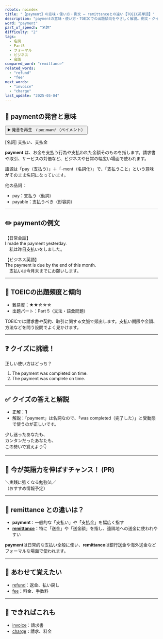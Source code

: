 ```yaml
---
robots: noindex
title: "【payment】の意味・使い方・例文 ― remittanceとの違い【TOEIC英単語】"
description: "paymentの意味・使い方・TOEICでの出題傾向をやさしく解説。例文・クイズ付きでremittanceとの違いもわかりやすく学べます。"
word: "payment"
part_of_speech: "名詞"
difficulty: "2"
tags:
  - 名詞
  - Part5
  - フォーマル
  - ビジネス
  - 会議
compared_word: "remittance"
related_words:
  - "refund"
  - "fee"
next_words:
  - "invoice"
  - "charge"
last_update: "2025-05-04"
---
```


## 🔰 paymentの発音と意味

<button class="play-audio" onclick="playTTS('payment')">
  <span class="play-audio-main">
    ▶️ 発音を再生　/ˈpeɪ.mənt/
  </span>
  <span class="play-audio-sub">
    （ペイメント）
  </span>
</button>

[名詞] 支払い、支払金

**payment** は、お金を支払う行為や支払われた金額そのものを指します。請求書や取引、サービスの対価など、ビジネスや日常の幅広い場面で使われます。

語源は「pay（支払う）」＋「-ment（名詞化）」で、「支払うこと」という意味がそのまま名詞になっています。

他の品詞：  
- pay：支払う（動詞）
- payable：支払うべき（形容詞）

---

## ✏️ paymentの例文

【日常会話】  
I made the payment yesterday.  
　私は昨日支払いをしました。

【ビジネス英語】  
The payment is due by the end of this month.  
　支払いは今月末までにお願いします。

---

## 🎯 TOEICの出題頻度と傾向

- 難易度：★★☆☆☆
- 出題パート：Part 5（文法・語彙問題）

TOEICでは請求書や契約、取引に関する文脈で頻出します。支払い期限や金額、方法などを問う設問でよく見かけます。

---

## ❓ クイズに挑戦！

正しい使い方はどっち？

1. The payment was completed on time.  
2. The payment was complete on time.

---

## ✅ クイズの答えと解説

- 正解：**1**
- 解説：「payment」は名詞なので、「was completed（完了した）」と受動態で使うのが正しいです。

少し迷ったあなたも、  
カンタンだったあなたも、  
この勢いで覚えよう👇️

---

## 🚀 今が英語力を伸ばすチャンス！ (PR)

<div class="info-center">
＼実践に強くなる勉強法／<br>  
（おすすめ情報予定）
</div>

---

## 🤔  remittance との違いは？

- **payment**：一般的な「支払い」や「支払金」を幅広く指す
- **[remittance](/word/remittance)**：特に「送金」や「送金額」を指し、遠隔地への送金に使われやすい

**payment**は日常的な支払い全般に使い、**remittance**は銀行送金や海外送金などフォーマルな場面で使われます。

---

## 🧩 あわせて覚えたい

- [refund](/word/refund)：返金、払い戻し
- [fee](/word/fee)：料金、手数料

---

## 📖 できればこれも

- [invoice](/word/invoice)：請求書
- [charge](/word/charge)：請求、料金

<!-- cvid: aid02_bid46 -->

